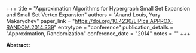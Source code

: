 +++
title = "Approximation Algorithms for Hypergraph Small Set Expansion and Small Set Vertex Expansion"
authors = "Anand Louis, Yury Makarychev"
paper_link = "https://doi.org/10.4230/LIPIcs.APPROX-RANDOM.2014.339"
entrytype = "conference"
publication_details = "Approximation,  Randomization"
conference_date = "2014"
notes = ""
+++

<b>Abstract:</b>
